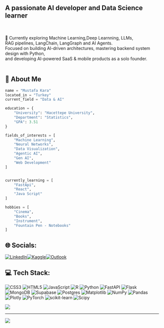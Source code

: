 
## A passionate AI developer and Data Science learner
<br><br>🌱 Currently exploring Machine Learning,Deep Learnning, LLMs,<br> RAG pipelines, LangChain, LangGraph and AI Agents. <br>Focused on building AI-driven architectures, mastering backend system design with Python, <br>and developing AI-powered SaaS & mobile products as a solo founder.<br><br>

## 👻 About Me 
```python
name = "Mustafa Kara"
located_in = "Turkey"
current_field = "Data & AI"

education = {
    "University": "Hacettepe University",
    "Department": "Statistics",
    "GPA": 3.51
}

fields_of_interests = [  
    "Machine Learning",  
    "Neural Networks",  
    "Data Visualization",  
    "Agentic AI",
    "Gen AI",
    "Web Development"     
]


currently_learning = [
    "FastApi",
    "React",
    "Java Script"
]

hobbies = [
    "Cinema",
    "Books",
    "Instrument",
    "Fountain Pen - Notebooks"
]
```
## 🌐 Socials:
[![LinkedIn](https://img.shields.io/badge/LinkedIn-0077B5?style=for-the-badge&logo=linkedin&logoColor=white)](https://www.linkedin.com/mustafakaraa)[![Kaggle](https://img.shields.io/badge/Kaggle-20BEFF?style=for-the-badge&logo=kaggle&logoColor=white)]()[![Outlook](https://img.shields.io/badge/Outlook-0078D4?style=for-the-badge&logo=microsoft-outlook&logoColor=white)](https://outlook.live.com/mmustafa.kara@outlook.com)



## 💻 Tech Stack:
![CSS3](https://img.shields.io/badge/css3-%231572B6.svg?style=for-the-badge&logo=css3&logoColor=white) ![HTML5](https://img.shields.io/badge/html5-%23E34F26.svg?style=for-the-badge&logo=html5&logoColor=white) ![JavaScript](https://img.shields.io/badge/javascript-%23323330.svg?style=for-the-badge&logo=javascript&logoColor=%23F7DF1E) ![R](https://img.shields.io/badge/r-%23276DC3.svg?style=for-the-badge&logo=r&logoColor=white) ![Python](https://img.shields.io/badge/python-3670A0?style=for-the-badge&logo=python&logoColor=ffdd54) ![FastAPI](https://img.shields.io/badge/FastAPI-005571?style=for-the-badge&logo=fastapi) ![Flask](https://img.shields.io/badge/flask-%23000.svg?style=for-the-badge&logo=flask&logoColor=white) ![MongoDB](https://img.shields.io/badge/MongoDB-%234ea94b.svg?style=for-the-badge&logo=mongodb&logoColor=white) ![Supabase](https://img.shields.io/badge/Supabase-3ECF8E?style=for-the-badge&logo=supabase&logoColor=white) ![Postgres](https://img.shields.io/badge/postgres-%23316192.svg?style=for-the-badge&logo=postgresql&logoColor=white) ![Matplotlib](https://img.shields.io/badge/Matplotlib-%23ffffff.svg?style=for-the-badge&logo=Matplotlib&logoColor=black) ![NumPy](https://img.shields.io/badge/numpy-%23013243.svg?style=for-the-badge&logo=numpy&logoColor=white) ![Pandas](https://img.shields.io/badge/pandas-%23150458.svg?style=for-the-badge&logo=pandas&logoColor=white) ![Plotly](https://img.shields.io/badge/Plotly-%233F4F75.svg?style=for-the-badge&logo=plotly&logoColor=white) ![PyTorch](https://img.shields.io/badge/PyTorch-%23EE4C2C.svg?style=for-the-badge&logo=PyTorch&logoColor=white) ![scikit-learn](https://img.shields.io/badge/scikit--learn-%23F7931E.svg?style=for-the-badge&logo=scikit-learn&logoColor=white) ![Scipy](https://img.shields.io/badge/SciPy-%230C55A5.svg?style=for-the-badge&logo=scipy&logoColor=%white)  

![](https://github-readme-stats.vercel.app/api/top-langs/?username=karakapo&theme=gotham&hide_border=true&include_all_commits=false&count_private=false&layout=compact)

---
[![](https://visitcount.itsvg.in/api?id=karakapo&icon=0&color=0)](https://visitcount.itsvg.in)

<!-- Proudly created with GPRM ( https://gprm.itsvg.in ) -->

